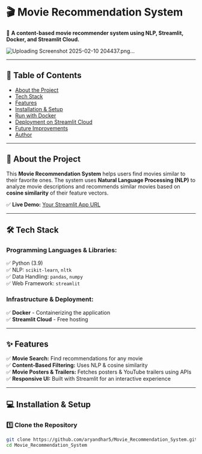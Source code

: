 # 🎬 Movie Recommendation System  
🚀 **A content-based movie recommender system using NLP, Streamlit, Docker, and Streamlit Cloud.**  

![Uploading Screenshot 2025-02-10 204437.png…]()
<!-- Replace with a real screenshot of your app -->

---

## 📌 Table of Contents  
- [About the Project](#about-the-project)  
- [Tech Stack](#tech-stack)  
- [Features](#features)  
- [Installation & Setup](#installation--setup)  
- [Run with Docker](#run-with-docker)  
- [Deployment on Streamlit Cloud](#deployment-on-streamlit-cloud)  
- [Future Improvements](#future-improvements)  
- [Author](#author)  

---

## 🎯 About the Project  
This **Movie Recommendation System** helps users find movies similar to their favorite ones. The system uses **Natural Language Processing (NLP)** to analyze movie descriptions and recommends similar movies based on **cosine similarity** of their feature vectors.  

✅ **Live Demo:** [Your Streamlit App URL](https://your-app-url.streamlit.app)  

---

## 🛠️ Tech Stack  

### **Programming Languages & Libraries:**  
✅ Python (3.9)  
✅ NLP: `scikit-learn`, `nltk`  
✅ Data Handling: `pandas`, `numpy`  
✅ Web Framework: `streamlit`  

### **Infrastructure & Deployment:**  
✅ **Docker** - Containerizing the application  
✅ **Streamlit Cloud** - Free hosting  

---

## ✨ Features  
✅ **Movie Search:** Find recommendations for any movie  
✅ **Content-Based Filtering:** Uses NLP & cosine similarity  
✅ **Movie Posters & Trailers:** Fetches posters & YouTube trailers using APIs  
✅ **Responsive UI:** Built with Streamlit for an interactive experience  

---

## 💻 Installation & Setup  

### **1️⃣ Clone the Repository**  
```sh
git clone https://github.com/aryandhar5/Movie_Recommendation_System.git
cd Movie_Recommendation_System
